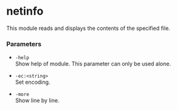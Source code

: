 # netinfo

This module reads and displays the contents of the specified file.

### Parameters

+ ``-help``<br>
    Show help of module. This parameter can only be used alone.

+ ``-ec:<string>``<br>
    Set encoding.

+ ``-more``<br>
    Show line by line.
